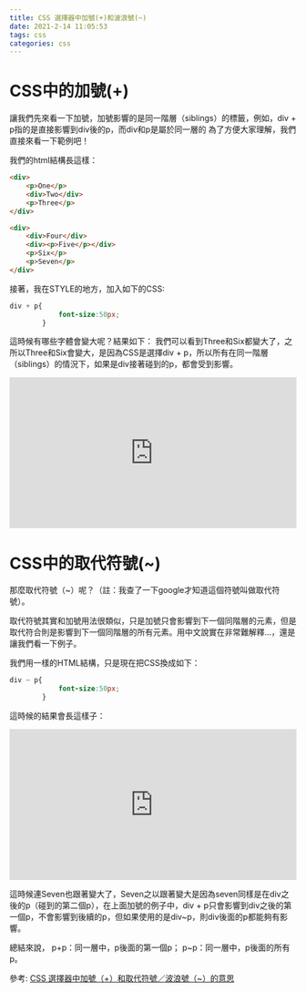 ```yaml
---
title: CSS 選擇器中加號(+)和波浪號(~)
date: 2021-2-14 11:05:53
tags: css
categories: css
---
```

# CSS中的加號(+)

讓我們先來看一下加號，加號影響的是同一階層（siblings）的標籤，例如，div + p指的是直接影響到div後的p，而div和p是屬於同一層的
為了方便大家理解，我們直接來看一下範例吧！
<!-- more -->
我們的html結構長這樣：

```html
<div>
    <p>One</p>
    <div>Two</div>
    <p>Three</p>
</div>

<div>
    <div>Four</div>
    <div><p>Five</p></div>
    <p>Six</p>
    <p>Seven</p>
</div>
```
接著，我在STYLE的地方，加入如下的CSS:

```css
div + p{
            font-size:50px;
        }
```

這時候有哪些字體會變大呢？結果如下：
我們可以看到Three和Six都變大了，之所以Three和Six會變大，是因為CSS是選擇div + p，所以所有在同一階層（siblings）的情況下，如果是div接著碰到的p，都會受到影響。

<iframe height="265" style="width: 100%;" scrolling="no" title="CSS中的加號(+)" src="https://codepen.io/pvzfeusk/embed/OJbWogd?height=265&theme-id=dark&default-tab=html,result" frameborder="no" loading="lazy" allowtransparency="true" allowfullscreen="true">
  See the Pen <a href='https://codepen.io/pvzfeusk/pen/OJbWogd'>CSS中的加號(+)</a> by 胡謦麟
  (<a href='https://codepen.io/pvzfeusk'>@pvzfeusk</a>) on <a href='https://codepen.io'>CodePen</a>.
</iframe>

# CSS中的取代符號(~)

那麼取代符號（~）呢？（註：我查了一下google才知道這個符號叫做取代符號）。

取代符號其實和加號用法很類似，只是加號只會影響到下一個同階層的元素，但是取代符合則是影響到下一個同階層的所有元素。用中文說實在非常難解釋...，還是讓我們看一下例子。

我們用一樣的HTML結構，只是現在把CSS換成如下：

```css
div ~ p{
            font-size:50px;
        }
```

這時候的結果會長這樣子：

<iframe height="265" style="width: 100%;" scrolling="no" title="CSS中的取代符號(~)" src="https://codepen.io/pvzfeusk/embed/PobWdJV?height=265&theme-id=dark&default-tab=html,result" frameborder="no" loading="lazy" allowtransparency="true" allowfullscreen="true">
  See the Pen <a href='https://codepen.io/pvzfeusk/pen/PobWdJV'>CSS中的取代符號(~)</a> by 胡謦麟
  (<a href='https://codepen.io/pvzfeusk'>@pvzfeusk</a>) on <a href='https://codepen.io'>CodePen</a>.
</iframe>

這時候連Seven也跟著變大了，Seven之以跟著變大是因為seven同樣是在div之後的p（碰到的第二個p），在上面加號的例子中，div + p只會影響到div之後的第一個p，不會影響到後續的p，但如果使用的是div~p，則div後面的p都能夠有影響。

總結來說，
p+p：同一層中，p後面的第一個p；
p~p：同一層中，p後面的所有p。

參考: [CSS 選擇器中加號（+）和取代符號／波浪號（~）的意思](https://pjchender.blogspot.com/2015/07/css_25.html)